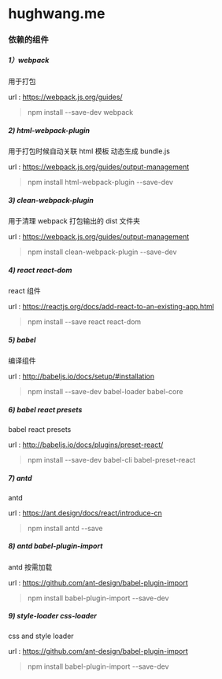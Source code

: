 # hughwang.me

### 依赖的组件
##### 1）webpack
用于打包

url : https://webpack.js.org/guides/
> npm install --save-dev webpack
    
##### 2) html-webpack-plugin
用于打包时候自动关联 html 模板 动态生成 bundle.js

url : https://webpack.js.org/guides/output-management
> npm install html-webpack-plugin --save-dev
    
##### 3) clean-webpack-plugin
用于清理 webpack 打包输出的 dist 文件夹

url : https://webpack.js.org/guides/output-management
> npm install clean-webpack-plugin --save-dev
    
##### 4) react react-dom
react 组件

url : https://reactjs.org/docs/add-react-to-an-existing-app.html
> npm install --save react react-dom

##### 5) babel
编译组件

url : http://babeljs.io/docs/setup/#installation
>npm install --save-dev babel-loader babel-core

##### 6) babel react presets
babel react presets

url : http://babeljs.io/docs/plugins/preset-react/
>npm install --save-dev babel-cli babel-preset-react

##### 7) antd
antd

url : https://ant.design/docs/react/introduce-cn
>npm install antd --save

##### 8) antd babel-plugin-import
antd 按需加载

url : https://github.com/ant-design/babel-plugin-import
>npm install babel-plugin-import --save-dev

##### 9) style-loader css-loader
css and style loader

url : https://github.com/ant-design/babel-plugin-import
>npm install babel-plugin-import --save-dev
